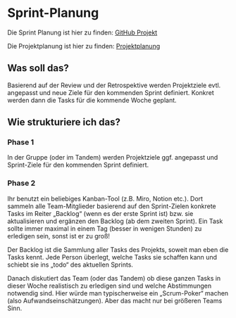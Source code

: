 # Sprint-Planung

Die Sprint Planung ist hier zu finden: [GitHub Projekt](https://github.com/users/YanisDeplazes/projects/4)

Die Projektplanung ist hier zu finden: [Projektplanung](../../../planung/)

## Was soll das?

Basierend auf der Review und der Retrospektive werden Projektziele evtl. angepasst und neue Ziele für den kommenden Sprint definiert. Konkret werden dann die Tasks für die kommende Woche geplant.

## Wie strukturiere ich das?

### Phase 1

In der Gruppe (oder im Tandem) werden Projektziele ggf. angepasst und Sprint-Ziele für den kommenden Sprint definiert.

### Phase 2

Ihr benutzt ein beliebiges Kanban-Tool (z.B. Miro, Notion etc.). Dort sammeln alle Team-Mitglieder basierend auf den Sprint-Zielen konkrete Tasks im Reiter „Backlog“ (wenn es der erste Sprint ist) bzw. sie aktualisieren und ergänzen den Backlog (ab dem zweiten Sprint). Ein Task sollte immer maximal in einem Tag (besser in wenigen Stunden) zu erledigen sein, sonst ist er zu groß!

Der Backlog ist die Sammlung aller Tasks des Projekts, soweit man eben die Tasks kennt. Jede Person überlegt, welche Tasks sie schaffen kann und schiebt sie ins „todo“ des aktuellen Sprints.

Danach diskutiert das Team (oder das Tandem) ob diese ganzen Tasks in dieser Woche realistisch zu erledigen sind und welche Abstimmungen notwendig sind. Hier würde man typischerweise ein „Scrum-Poker“ machen (also Aufwandseinschätzungen). Aber das macht nur bei größeren Teams Sinn.
